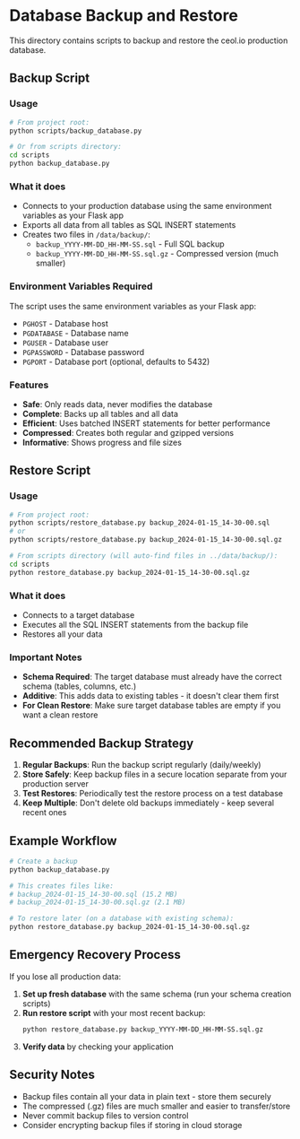 # Database Backup and Restore

This directory contains scripts to backup and restore the ceol.io production database.

## Backup Script

### Usage
```bash
# From project root:
python scripts/backup_database.py

# Or from scripts directory:
cd scripts
python backup_database.py
```

### What it does
- Connects to your production database using the same environment variables as your Flask app
- Exports all data from all tables as SQL INSERT statements
- Creates two files in `/data/backup/`:
  - `backup_YYYY-MM-DD_HH-MM-SS.sql` - Full SQL backup
  - `backup_YYYY-MM-DD_HH-MM-SS.sql.gz` - Compressed version (much smaller)

### Environment Variables Required
The script uses the same environment variables as your Flask app:
- `PGHOST` - Database host
- `PGDATABASE` - Database name  
- `PGUSER` - Database user
- `PGPASSWORD` - Database password
- `PGPORT` - Database port (optional, defaults to 5432)

### Features
- **Safe**: Only reads data, never modifies the database
- **Complete**: Backs up all tables and all data
- **Efficient**: Uses batched INSERT statements for better performance
- **Compressed**: Creates both regular and gzipped versions
- **Informative**: Shows progress and file sizes

## Restore Script

### Usage
```bash
# From project root:
python scripts/restore_database.py backup_2024-01-15_14-30-00.sql
# or
python scripts/restore_database.py backup_2024-01-15_14-30-00.sql.gz

# From scripts directory (will auto-find files in ../data/backup/):
cd scripts
python restore_database.py backup_2024-01-15_14-30-00.sql.gz
```

### What it does
- Connects to a target database
- Executes all the SQL INSERT statements from the backup file
- Restores all your data

### Important Notes
- **Schema Required**: The target database must already have the correct schema (tables, columns, etc.)
- **Additive**: This adds data to existing tables - it doesn't clear them first
- **For Clean Restore**: Make sure target database tables are empty if you want a clean restore

## Recommended Backup Strategy

1. **Regular Backups**: Run the backup script regularly (daily/weekly)
2. **Store Safely**: Keep backup files in a secure location separate from your production server
3. **Test Restores**: Periodically test the restore process on a test database
4. **Keep Multiple**: Don't delete old backups immediately - keep several recent ones

## Example Workflow

```bash
# Create a backup
python backup_database.py

# This creates files like:
# backup_2024-01-15_14-30-00.sql (15.2 MB)
# backup_2024-01-15_14-30-00.sql.gz (2.1 MB)

# To restore later (on a database with existing schema):
python restore_database.py backup_2024-01-15_14-30-00.sql.gz
```

## Emergency Recovery Process

If you lose all production data:

1. **Set up fresh database** with the same schema (run your schema creation scripts)
2. **Run restore script** with your most recent backup:
   ```bash
   python restore_database.py backup_YYYY-MM-DD_HH-MM-SS.sql.gz
   ```
3. **Verify data** by checking your application

## Security Notes

- Backup files contain all your data in plain text - store them securely
- The compressed (.gz) files are much smaller and easier to transfer/store
- Never commit backup files to version control
- Consider encrypting backup files if storing in cloud storage
